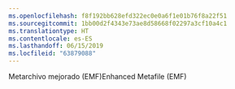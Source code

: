 ```yaml
---
ms.openlocfilehash: f8f192bb628efd322ec0e0a6f1e01b76f8a22f51
ms.sourcegitcommit: 1bb00d2f4343e73ae8d58668f02297a3cf10a4c1
ms.translationtype: HT
ms.contentlocale: es-ES
ms.lasthandoff: 06/15/2019
ms.locfileid: "63879088"
---
```

<span data-ttu-id="865ee-101">Metarchivo mejorado (EMF)</span><span class="sxs-lookup"><span data-stu-id="865ee-101">Enhanced Metafile (EMF)</span></span>